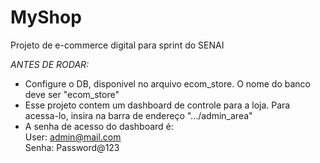 # MyShop
Projeto de e-commerce digital para sprint do SENAI

*ANTES DE RODAR:*
- Configure o DB, disponivel no arquivo ecom_store. O nome do banco deve ser "ecom_store"
- Esse projeto contem um dashboard de controle para a loja. Para acessa-lo, insira na barra de endereço ".../admin_area"
- A senha de acesso do dashboard é:
   <br> User: admin@mail.com
   <br> Senha: Password@123




